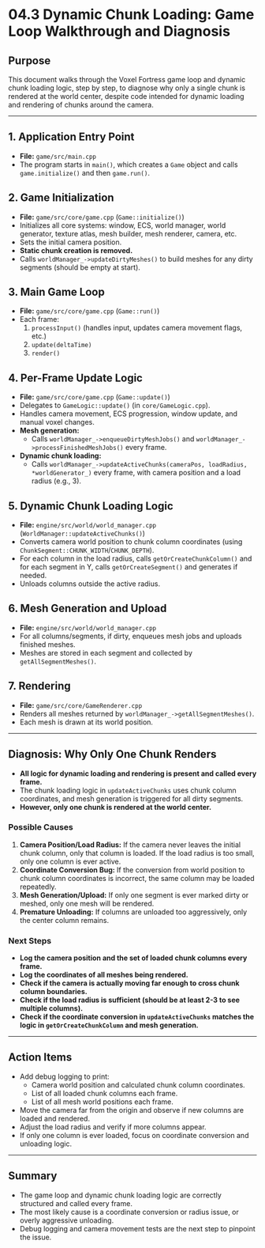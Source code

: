 # 04.3 Dynamic Chunk Loading: Game Loop Walkthrough and Diagnosis

## Purpose
This document walks through the Voxel Fortress game loop and dynamic chunk loading logic, step by step, to diagnose why only a single chunk is rendered at the world center, despite code intended for dynamic loading and rendering of chunks around the camera.

---

## 1. Application Entry Point
- **File:** `game/src/main.cpp`
- The program starts in `main()`, which creates a `Game` object and calls `game.initialize()` and then `game.run()`.

## 2. Game Initialization
- **File:** `game/src/core/game.cpp` (`Game::initialize()`)
- Initializes all core systems: window, ECS, world manager, world generator, texture atlas, mesh builder, mesh renderer, camera, etc.
- Sets the initial camera position.
- **Static chunk creation is removed.**
- Calls `worldManager_->updateDirtyMeshes()` to build meshes for any dirty segments (should be empty at start).

## 3. Main Game Loop
- **File:** `game/src/core/game.cpp` (`Game::run()`)
- Each frame:
    1. `processInput()` (handles input, updates camera movement flags, etc.)
    2. `update(deltaTime)`
    3. `render()`

## 4. Per-Frame Update Logic
- **File:** `game/src/core/game.cpp` (`Game::update()`)
- Delegates to `GameLogic::update()` (in `core/GameLogic.cpp`).
- Handles camera movement, ECS progression, window update, and manual voxel changes.
- **Mesh generation:**
    - Calls `worldManager_->enqueueDirtyMeshJobs()` and `worldManager_->processFinishedMeshJobs()` every frame.
- **Dynamic chunk loading:**
    - Calls `worldManager_->updateActiveChunks(cameraPos, loadRadius, *worldGenerator_)` every frame, with camera position and a load radius (e.g., 3).

## 5. Dynamic Chunk Loading Logic
- **File:** `engine/src/world/world_manager.cpp` (`WorldManager::updateActiveChunks()`)
- Converts camera world position to chunk column coordinates (using `ChunkSegment::CHUNK_WIDTH`/`CHUNK_DEPTH`).
- For each column in the load radius, calls `getOrCreateChunkColumn()` and for each segment in Y, calls `getOrCreateSegment()` and generates if needed.
- Unloads columns outside the active radius.

## 6. Mesh Generation and Upload
- **File:** `engine/src/world/world_manager.cpp`
- For all columns/segments, if dirty, enqueues mesh jobs and uploads finished meshes.
- Meshes are stored in each segment and collected by `getAllSegmentMeshes()`.

## 7. Rendering
- **File:** `game/src/core/GameRenderer.cpp`
- Renders all meshes returned by `worldManager_->getAllSegmentMeshes()`.
- Each mesh is drawn at its world position.

---

## Diagnosis: Why Only One Chunk Renders

- **All logic for dynamic loading and rendering is present and called every frame.**
- The chunk loading logic in `updateActiveChunks` uses chunk column coordinates, and mesh generation is triggered for all dirty segments.
- **However, only one chunk is rendered at the world center.**

### Possible Causes
1. **Camera Position/Load Radius:** If the camera never leaves the initial chunk column, only that column is loaded. If the load radius is too small, only one column is ever active.
2. **Coordinate Conversion Bug:** If the conversion from world position to chunk column coordinates is incorrect, the same column may be loaded repeatedly.
3. **Mesh Generation/Upload:** If only one segment is ever marked dirty or meshed, only one mesh will be rendered.
4. **Premature Unloading:** If columns are unloaded too aggressively, only the center column remains.

### Next Steps
- **Log the camera position and the set of loaded chunk columns every frame.**
- **Log the coordinates of all meshes being rendered.**
- **Check if the camera is actually moving far enough to cross chunk column boundaries.**
- **Check if the load radius is sufficient (should be at least 2-3 to see multiple columns).**
- **Check if the coordinate conversion in `updateActiveChunks` matches the logic in `getOrCreateChunkColumn` and mesh generation.**

---

## Action Items
- Add debug logging to print:
    - Camera world position and calculated chunk column coordinates.
    - List of all loaded chunk columns each frame.
    - List of all mesh world positions each frame.
- Move the camera far from the origin and observe if new columns are loaded and rendered.
- Adjust the load radius and verify if more columns appear.
- If only one column is ever loaded, focus on coordinate conversion and unloading logic.

---

## Summary
- The game loop and dynamic chunk loading logic are correctly structured and called every frame.
- The most likely cause is a coordinate conversion or radius issue, or overly aggressive unloading.
- Debug logging and camera movement tests are the next step to pinpoint the issue.
